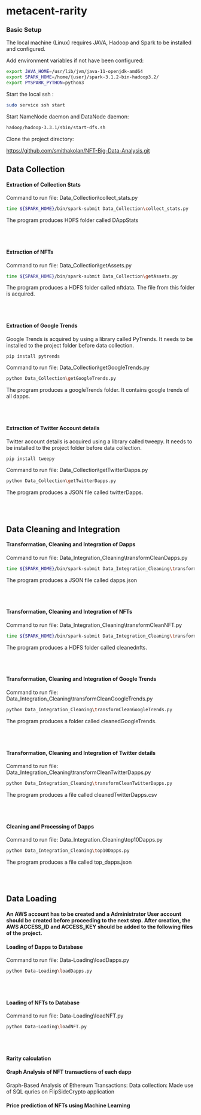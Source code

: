 # metacent-rarity

### Basic Setup

The local machine (Linux) requires JAVA, Hadoop and Spark to be installed and configured.

Add environment variables if not have been configured:

```bash
export JAVA_HOME=/usr/lib/jvm/java-11-openjdk-amd64
export SPARK_HOME=/home/{user}/spark-3.1.2-bin-hadoop3.2/
export PYSPARK_PYTHON=python3
```

Start the local ssh :

```bash
sudo service ssh start
```

Start NameNode daemon and DataNode daemon:

```bash
hadoop/hadoop-3.3.1/sbin/start-dfs.sh
```

Clone the project directory:

https://github.com/smithakolan/NFT-Big-Data-Analysis.git

## Data Collection

#### Extraction of Collection Stats

Command to run file: Data_Collection\collect_stats.py

```bash
time ${SPARK_HOME}/bin/spark-submit Data_Collection\collect_stats.py
```

The program produces HDFS folder called DAppStats

<br /> <br />

#### Extraction of NFTs

Command to run file: Data_Collection\getAssets.py

```bash
time ${SPARK_HOME}/bin/spark-submit Data_Collection\getAssets.py
```

The program produces a HDFS folder called nftdata. The file from this folder is acquired.

<br /><br />


#### Extraction of Google Trends

Google Trends is acquired by using a library called PyTrends. It needs to be installed to the project folder before data collection.

```bash
pip install pytrends
```

Command to run file: Data_Collection\getGoogleTrends.py

```bash
python Data_Collection\getGoogleTrends.py
```

The program produces a googleTrends folder. It contains google trends of all dapps.

<br /><br />

#### Extraction of Twitter Account details

Twitter account details is acquired using a library called tweepy. It needs to be installed to the project folder before data collection.

```bash
pip install tweepy
```

Command to run file: Data_Collection\getTwitterDapps.py

```bash
python Data_Collection\getTwitterDapps.py
```

The program produces a JSON file called twitterDapps.

<br /><br />

## Data Cleaning and Integration

#### Transformation, Cleaning and Integration of Dapps

Command to run file: Data_Integration_Cleaning\transformCleanDapps.py

```bash
time ${SPARK_HOME}/bin/spark-submit Data_Integration_Cleaning\transformCleanDapps.py
```

The program produces a JSON file called dapps.json

<br /><br />

#### Transformation, Cleaning and Integration of NFTs

Command to run file: Data_Integration_Cleaning\transformCleanNFT.py

```bash
time ${SPARK_HOME}/bin/spark-submit Data_Integration_Cleaning\transformCleanNFT.py
```

The program produces a HDFS folder called cleanednfts.

<br /><br />

#### Transformation, Cleaning and Integration of Google Trends

Command to run file: Data_Integration_Cleaning\transformCleanGoogleTrends.py

```bash
python Data_Integration_Cleaning\transformCleanGoogleTrends.py
```

The program produces a folder called cleanedGoogleTrends.

<br /><br />

#### Transformation, Cleaning and Integration of Twitter details

Command to run file: Data_Integration_Cleaning\transformCleanTwitterDapps.py

```bash
python Data_Integration_Cleaning\transformCleanTwitterDapps.py
```

The program produces a file called cleanedTwitterDapps.csv

<br /><br />

#### Cleaning and Processing of Dapps

Command to run file: Data_Integration_Cleaning\top10Dapps.py

```bash
python Data_Integration_Cleaning\top10Dapps.py
```

The program produces a file called top_dapps.json

<br /><br />

## Data Loading

#### An AWS account has to be created and a Administrator User account should be created before proceeding to the next step. After creation, the AWS ACCESS_ID and ACCESS_KEY should be added to the following files of the project.

#### Loading of Dapps to Database

Command to run file: Data-Loading\loadDapps.py

```bash
python Data-Loading\loadDapps.py
```

<br /><br />

#### Loading of NFTs to Database

Command to run file: Data-Loading\loadNFT.py

```bash
python Data-Loading\loadNFT.py
```

<br /><br />

#### Rarity calculation

#### Graph Analysis of NFT transactions of each dapp

Graph-Based Analysis of Ethereum Transactions:
Data collection: Made use of SQL quries on FlipSideCrypto application

#### Price prediction of NFTs using Machine Learning
